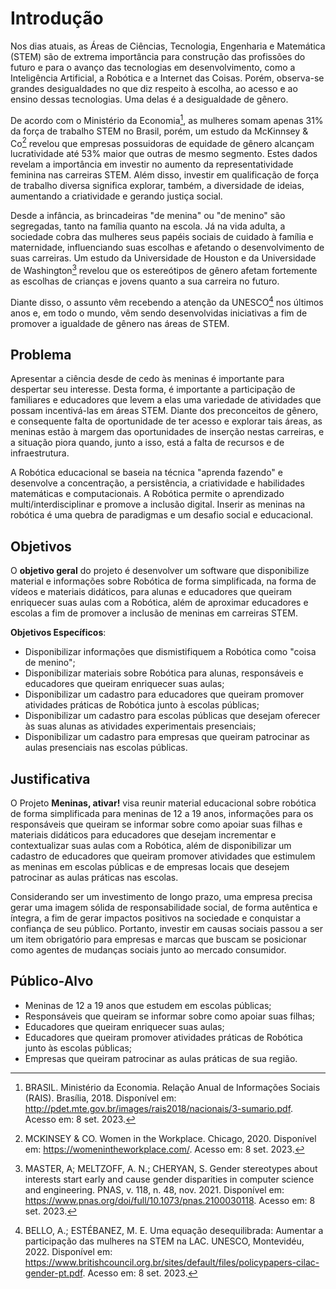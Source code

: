 # Introdução

Nos dias atuais, as Áreas de Ciências, Tecnologia, Engenharia e Matemática (STEM) são de extrema importância para construção das profissões do futuro e para o avanço das tecnologias em desenvolvimento, como a Inteligência Artificial, a Robótica e a Internet das Coisas. Porém, observa-se grandes desigualdades no que diz respeito à escolha, ao acesso e ao ensino dessas tecnologias. Uma delas é a desigualdade de gênero.

De acordo com o Ministério da Economia[^1], as mulheres somam apenas 31% da força de trabalho STEM no Brasil, porém, um estudo da McKinnsey & Co[^2] revelou que empresas possuidoras de equidade de gênero alcançam lucratividade até 53% maior que outras de mesmo segmento. Estes dados revelam a importância em investir no aumento da representatividade feminina nas carreiras STEM. Além disso, investir em qualificação de força de trabalho diversa significa explorar, também, a diversidade de ideias, aumentando a criatividade e gerando justiça social.

Desde a infância, as brincadeiras "de menina" ou "de menino" são segregadas, tanto na família quanto na escola. Já na vida adulta, a sociedade cobra das mulheres seus papéis sociais de cuidado à família e maternidade, influenciando suas escolhas e afetando o desenvolvimento de suas carreiras. Um estudo da Universidade de Houston e da Universidade de Washington[^3] revelou que os estereótipos de gênero afetam fortemente as escolhas de crianças e jovens quanto a sua carreira no futuro.

Diante disso, o assunto vêm recebendo a atenção da UNESCO[^4] nos últimos anos e, em todo o mundo, vêm sendo desenvolvidas iniciativas a fim de promover a igualdade de gênero nas áreas de STEM.

[^1]: BRASIL. Ministério da Economia. Relação Anual de Informações Sociais (RAIS). Brasília, 2018. Disponível em: <http://pdet.mte.gov.br/images/rais2018/nacionais/3-sumario.pdf>. Acesso em: 8 set. 2023.
[^2]: MCKINSEY & CO. Women in the Workplace. Chicago, 2020. Disponível em: <https://womenintheworkplace.com/>. Acesso em: 8 set. 2023.
[^3]: MASTER, A; MELTZOFF, A. N.; CHERYAN, S. Gender stereotypes about interests start early and cause gender disparities in computer science and engineering. PNAS, v. 118, n. 48, nov. 2021. Disponível em: <https://www.pnas.org/doi/full/10.1073/pnas.2100030118>. Acesso em: 8 set. 2023.
[^4]: BELLO, A.; ESTÉBANEZ, M. E. Uma equação desequilibrada: Aumentar a participação das mulheres na STEM na LAC. UNESCO, Montevidéu, 2022. Disponível em: <https://www.britishcouncil.org.br/sites/default/files/policypapers-cilac-gender-pt.pdf>. Acesso em: 8 set. 2023.

## Problema

Apresentar a ciência desde de cedo às meninas é importante para despertar seu interesse. Desta forma, é importante a participação de familiares e educadores que levem a elas uma variedade de atividades que possam incentivá-las em áreas STEM. Diante dos preconceitos de gênero, e consequente falta de oportunidade de ter acesso e explorar tais áreas, as meninas estão à margem das oportunidades de inserção nestas carreiras, e a situação piora quando, junto a isso, está a falta de recursos e de infraestrutura.

A Robótica educacional se baseia na técnica "aprenda fazendo" e desenvolve a concentração, a persistência, a criatividade e habilidades matemáticas e computacionais. A Robótica permite o aprendizado multi/interdisciplinar e promove a inclusão digital. Inserir as meninas na robótica é uma quebra de paradigmas e um desafio social e educacional. 

## Objetivos

O **objetivo geral** do projeto é desenvolver um software que disponibilize material e informações sobre Robótica de forma simplificada, na forma de vídeos e materiais didáticos, para alunas e educadores que queiram enriquecer suas aulas com a Robótica, além de aproximar educadores e escolas a fim de promover a inclusão de meninas em carreiras STEM.

**Objetivos Específicos**:

* Disponibilizar informações que dismistifiquem a Robótica como "coisa de menino";
* Disponibilizar materiais sobre Robótica para alunas, responsáveis e educadores que queiram enriquecer suas aulas;
* Disponibilizar um cadastro para educadores que queiram promover atividades práticas de Robótica junto à escolas públicas;
* Disponibilizar um cadastro para escolas públicas que desejam oferecer às suas alunas as atividades experimentais presenciais;
* Disponibilizar um cadastro para empresas que queiram patrocinar as aulas presenciais nas escolas públicas.

## Justificativa

O Projeto **Meninas, ativar!** visa reunir material educacional sobre robótica de forma simplificada para meninas de 12 a 19 anos, informações para os responsáveis que queiram se informar sobre como apoiar suas filhas e materiais didáticos para educadores que desejam incrementar e contextualizar suas aulas com a Robótica, além de disponibilizar um cadastro de educadores que queiram promover atividades que estimulem as meninas em escolas públicas e de empresas locais que desejem patrocinar as aulas práticas nas escolas.

Considerando ser um investimento de longo prazo, uma empresa precisa gerar uma imagem sólida de responsabilidade social, de forma autêntica e íntegra, a fim de gerar impactos positivos na sociedade e conquistar a confiança de seu público. Portanto, investir em causas sociais passou a ser um item obrigatório para empresas e marcas que buscam se posicionar como agentes de mudanças sociais junto ao mercado consumidor. 

## Público-Alvo

* Meninas de 12 a 19 anos que estudem em escolas públicas;
* Responsáveis que queiram se informar sobre como apoiar suas filhas;
* Educadores que queiram enriquecer suas aulas;
* Educadores que queiram promover atividades práticas de Robótica junto às escolas públicas;
* Empresas que queiram patrocinar as aulas práticas de sua região.
